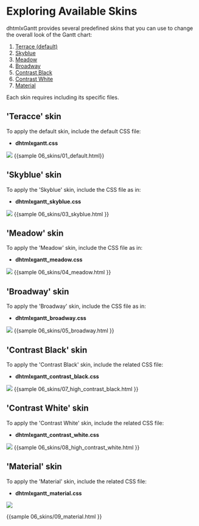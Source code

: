 Exploring Available Skins
===================================

dhtmlxGantt provides several predefined skins that you can use to change the overall look of the Gantt chart:

1. [Terrace (default)](desktop/skins.md#terraceskin)
2. [Skyblue](desktop/skins.md#skyblueskin) 
3. [Meadow](desktop/skins.md#meadowskin)
4. [Broadway](desktop/skins.md#broadwayskin)
5. [Contrast Black](desktop/skins.md#contrastblackskin) 
6. [Contrast White](desktop/skins.md#contrastwhiteskin)
7. [Material](desktop/skins.md#materialskin)

Each skin requires including its specific files.

'Teracce' skin 
-----------------------------

To apply the default skin, include the default CSS file:


- **dhtmlxgantt.css**

<img src="desktop/gantt-default-skin.png"/>
{{sample 06_skins/01_default.html}}



'Skyblue' skin
----------------------------------
To apply the 'Skyblue' skin, include the CSS file as in:


- **dhtmlxgantt_skyblue.css**

<img src="desktop/gantt-skyblue-skin.png"/>
{{sample
06_skins/03_skyblue.html
}}



'Meadow' skin
-----------------------------

To apply the 'Meadow' skin, include the CSS file as in:

- **dhtmlxgantt_meadow.css**


<img src="desktop/gantt-meadow-skin.png"/>
{{sample
06_skins/04_meadow.html
}}


'Broadway' skin
-----------------------------
To apply the 'Broadway' skin, include the CSS file as in:

- **dhtmlxgantt_broadway.css**

<img src="desktop/gantt-broadway-skin.png"/>
{{sample
06_skins/05_broadway.html
}}

'Contrast Black' skin
--------------------

To apply the 'Contrast Black' skin, include the related CSS file:

- **dhtmlxgantt_contrast_black.css**

<img src="desktop/gantt_contrast_black_skin.png"/>
{{sample
06_skins/07_high_contrast_black.html
}}

'Contrast White' skin
---------------------

To apply the 'Contrast White' skin, include the related CSS file:

- **dhtmlxgantt_contrast_white.css**

<img src="desktop/gantt_contrast_white_skin.png"/>
{{sample
06_skins/08_high_contrast_white.html
}}

'Material' skin
--------------------

To apply the 'Material' skin, include the related CSS file:

- **dhtmlxgantt_material.css**

<img src="desktop/gantt_material_skin.png"/>

{{sample
06_skins/09_material.html
}}
